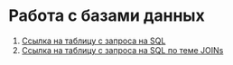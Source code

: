 # Работа с базами данных
1. [Ссылка на таблицу с запроса на SQL](https://docs.google.com/spreadsheets/d/1q00pJMJpscl9sq1z-u3Ny1DEIDQHItHrSZlDeJhIEu0/edit?gid=0#gid=0 "ссылка на таблицу")
2. [Ссылка на таблицу с запроса на SQL по теме JOINs](https://docs.google.com/spreadsheets/d/1wM0iauEcPYXIokpXWxbcoArnsszh92_Yz-_SMmdlztk/edit?gid=0#gid=0 "ссылка на таблицу")
